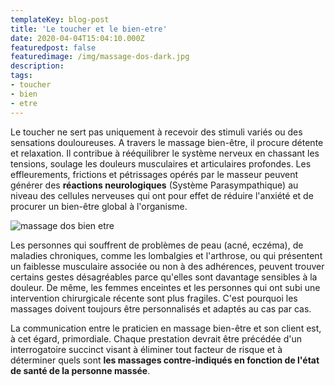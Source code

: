 ```yaml
---
templateKey: blog-post
title: 'Le toucher et le bien-etre'
date: 2020-04-04T15:04:10.000Z
featuredpost: false
featuredimage: /img/massage-dos-dark.jpg
description:
tags:
- toucher
- bien
- etre
---
```

Le toucher ne sert pas uniquement à recevoir des stimuli variés ou des sensations douloureuses. A travers le massage bien-être, il procure détente et relaxation. Il contribue à rééquilibrer le système nerveux en chassant les tensions, soulage les douleurs musculaires et articulaires profondes. Les effleurements, frictions et pétrissages opérés par le masseur peuvent générer des **réactions neurologiques** (Système Parasympathique) au niveau des cellules nerveuses qui ont pour effet de réduire l'anxiété et de procurer un bien-être global à l'organisme.

![massage dos bien etre](/img/massage-dos-dark.jpg)

Les personnes qui souffrent de problèmes de peau (acné, eczéma), de maladies chroniques, comme les lombalgies et l'arthrose, ou qui présentent un faiblesse musculaire associée ou non à des adhérences, peuvent trouver certains gestes désagréables parce qu'elles sont davantage sensibles à la douleur. De même, les femmes enceintes et les personnes qui ont subi une intervention chirurgicale récente sont plus fragiles. C'est pourquoi les massages doivent toujours être personnalisés et adaptés au cas par cas.

La communication entre le praticien en massage bien-être et son client est, à cet égard, primordiale. Chaque prestation devrait être précédée d'un interrogatoire succinct visant à éliminer tout facteur de risque et à déterminer quels sont **les massages contre-indiqués en fonction de l'état de santé de la personne massée**.
